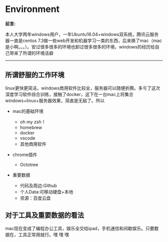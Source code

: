 # Environment

__前言:__

本人大学两年windows用户，一年Ubuntu16.04+windows双系统，腾讯云服务器一直是centos 7.3做一些web开发和机器学习一类的东西，后来换了mac（mac是小啊。。。）。安过很多很多的环境也卸过很多很多的环境，windows的经历给自己带来了所谓的环境洁癖

------------------

## 所谓舒服的工作环境

linux更快更简洁，windows商用软件比较全，服务器可以随便折腾。多亏了这次深度学习软件综合训练，接触了docker，这下在一台mac上将集合windows+linux+服务器效果，简直是无敌了。所以

* mac的基础环境
    * oh my zsh！
    * homebrew
    * docker
    * vscode
    * 其他商用软件

* chrome插件
    * Octotree

* 重要数据
    * 代码及周边:Github
    * 个人Data:可移动硬盘+本地
    * 资源：百度云盘


## 对于工具及重要数据的看法

mac现在变成了编程办公工具，娱乐全交给ipad，手机通信和间歇娱乐。只要数据在，工具正常用就行。嘿 嘿 嘿
